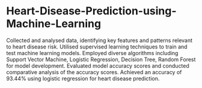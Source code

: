 # Heart-Disease-Prediction-using-Machine-Learning

Collected and analysed data, identifying key features and patterns relevant to heart disease risk.
Utilised supervised learning techniques to train and test machine learning models.
Employed diverse algorithms including Support Vector Machine, Logistic Regression, Decision Tree, Random Forest for model development.
Evaluated model accuracy scores and conducted comparative analysis of the accuracy scores.
Achieved an accuracy of 93.44% using logistic regression for heart disease prediction.
